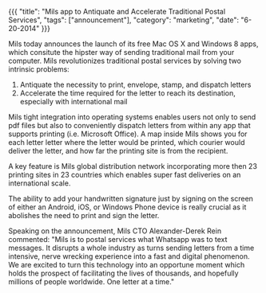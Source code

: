 {{{
    "title": "Mils app to Antiquate and Accelerate Traditional Postal Services",
    "tags": ["announcement"],
    "category": "marketing",
    "date": "6-20-2014"
}}}

Mils today announces the launch of its free Mac OS X and Windows 8 apps, which consitute the hipster way of sending traditional mail from your computer. Mils revolutionizes traditional postal services by solving two intrinsic problems:
1) Antiquate the necessity to print, envelope, stamp, and dispatch letters
2) Accelerate the time required for the letter to reach its destination, especially with international mail

Mils tight integration into operating systems enables users not only to send pdf files but also to conveniently dispatch letters from within any app that supports printing (i.e. Microsoft Office). A map inside Mils shows you for each letter letter where the letter would be printed, which courier would deliver the letter, and how far the printing site is from the recipient.

A key feature is Mils global distribution network incorporating more then 23 printing sites in 23 countries which enables super fast deliveries on an international scale.

The ability to add your handwritten signature just by signing on the screen of either an Android, iOS, or Windows Phone device is really crucial as it abolishes the need to print and sign the letter.

Speaking on the announcement, Mils CTO Alexander-Derek Rein commented: "Mils is to postal services what Whatsapp was to text messages. It disrupts a whole industry as turns sending letters from a time intensive, nerve wrecking experience into a fast and digital phenomenon. We are excited to turn this technology into an opportune moment which holds the prospect of facilitating the lives of thousands, and hopefully millions of people worldwide. One letter at a time."